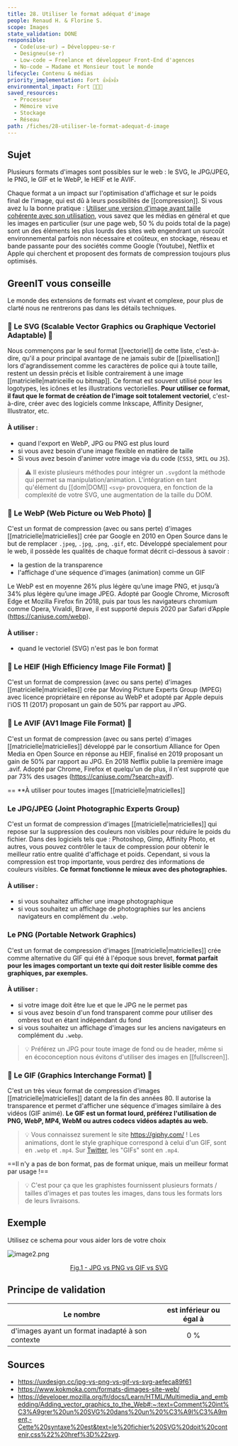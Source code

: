 ```yaml
---
title: 28. Utiliser le format adéquat d'image
people: Renaud H. & Florine S.
scope: Images
state_validation: DONE
responsible:
  - Code(use·ur) → Développeu·se·r
  - Designeu(se·r)
  - Low-code → Freelance et développeur Front-End d'agences
  - No-code → Madame et Monsieur tout le monde
lifecycle: Contenu & médias
priority_implementation: Fort 👍👍👍
environmental_impact: Fort 🌱🌱🌱
saved_resources:
  - Processeur
  - Mémoire vive
  - Stockage
  - Réseau
path: /fiches/28-utiliser-le-format-adequat-d-image
---
```


## Sujet

Plusieurs formats d'images sont possibles sur le web : le SVG, le JPG/JPEG, le PNG, le GIF et le WebP, le HEIF et le AVIF. 

Chaque format a un impact sur l'optimisation d'affichage et sur le poids final de l'image, qui est dû à leurs possibilités de [[compression]]. Si vous avez lu la bonne pratique : [Utiliser une version d'image ayant taille cohérente avec son utilisation](/fiches/22-utiliser-une-version-image-ayant-taille-coherente-avec-son-utilisation), vous savez que les médias en général et que les images en particulier (sur une page web, 50 % du poids total de la page) sont un des éléments les plus lourds des sites web engendrant un surcoût environnemental parfois non nécessaire et coûteux, en stockage, réseau et bande passante pour des sociétés comme Google (Youtube), Netflix et Apple qui cherchent et proposent des formats de compression toujours plus optimisés.

## GreenIT vous conseille

Le monde des extensions de formats est vivant et complexe, pour plus de clarté nous ne rentrerons pas dans les détails techniques.

### 🌱 Le SVG (Scalable Vector Graphics ou Graphique Vectoriel Adaptable) 🌱
Nous commençons par le seul format [[vectoriel]] de cette liste, c'est-à-dire, qu'il a pour principal avantage de ne jamais subir de [[pixellisation]] lors d'agrandissement comme les caractères de police qui à toute taille, restent un dessin précis et lisible contrairement à une image [[matricielle|matriceille ou bitmap]]. Ce format est souvent utilisé pour les logotypes, les icônes et les illustrations vectorielles. **Pour utiliser ce format, il faut que le format de création de l'image soit totalement vectoriel**, c'est-à-dire, créer avec des logiciels comme Inkscape, Affinity Designer, Illustrator, etc.

#### À utiliser :
- quand l'export en WebP, JPG ou PNG est plus lourd
- si vous avez besoin d'une image flexible en matière de taille
- Si vous avez besoin d'animer votre image via du code (`CSS3`, `SMIL` ou `JS`).

> ⚠️ Il existe plusieurs méthodes pour intégrer un `.svg`dont la méthode qui permet sa manipulation/animation. L'intégration en tant qu'élément du [[dom|DOM]] `<svg>` provoquera, en fonction de la complexité de votre SVG, une augmentation de la taille du DOM.

### 🌱 Le WebP (Web Picture ou Web Photo) 🌱
C'est un format de compression (avec ou sans perte) d'images [[matricielle|matricielles]] crée par Google en 2010 en Open Source dans le but de remplacer `.jpeg`, `.jpg`, `.png`, `.gif`, etc. Développé specialement pour le web, il possède les qualités de chaque format décrit ci-dessous à savoir :
- la gestion de la transparence
- l'affichage d'une séquence d'images (animation) comme un GIF

Le WebP est en moyenne 26% plus légère qu’une image PNG, et jusqu’à 34% plus légère qu’une image JPEG. Adopté par Google Chrome, Microsoft Edge et Mozilla Firefox fin 2018, puis par tous les navigateurs chromium comme Opera, Vivaldi, Brave, il est supporté depuis 2020 par Safari d’Apple (https://caniuse.com/webp).

#### À utiliser :
- quand le vectoriel (SVG) n'est pas le bon format

### 🚫 Le HEIF (High Efficiency Image File Format) 🚫
C'est un format de compression (avec ou sans perte) d'images [[matricielle|matricielles]] crée par Moving Picture Experts Group (MPEG) avec licence propriétaire en réponse au WebP et adopté par Apple depuis l'iOS 11 (2017) proposant un gain de 50% par rapport au JPG.

### 🌱 Le AVIF (AV1 Image File Format) 🌱
C'est un format de compression (avec ou sans perte) d'images [[matricielle|matricielles]] développé par le consortium Alliance for Open Media en Open Source en réponse au HEIF, finalisé en 2019 proposant un gain de 50% par rapport au JPG. En 2018 Netflix publie la première image .avif. Adopté par Chrome, Firefox et quelqu'un de plus, il n'est supproté que par 73% des usages (https://caniuse.com/?search=avif).

== **À utiliser pour toutes images [[matricielle|matricielles]]

### Le JPG/JPEG (Joint Photographic Experts Group)
C'est un format de compression d'images [[matricielle|matricielles]] qui repose sur la suppression des couleurs non visibles pour réduire le poids du fichier. Dans des logiciels tels que : Photoshop, Gimp, Affinity Photo, et autres, vous pouvez contrôler le taux de compression pour obtenir le meilleur ratio entre qualité d'affichage et poids. Cependant, si vous la compression est trop importante, vous perdrez des informations de couleurs visibles. **Ce format fonctionne le mieux avec des photographies.**

#### À utiliser :
- si vous souhaitez afficher une image photographique
- si vous souhaitez un affichage de photographies sur les anciens navigateurs en complément du `.webp`.

### Le PNG (Portable Network Graphics)
C'est un format de compression d'images [[matricielle|matricielles]] crée comme alternative du GIF qui été à l'époque sous brevet, **format parfait pour les images comportant un texte qui doit rester lisible comme des graphiques, par exemples.**

#### À utiliser :
- si votre image doit être lue et que le JPG ne le permet pas
- si vous avez besoin d'un fond transparent comme pour utiliser des ombres tout en étant indépendant du fond
- si vous souhaitez un affichage d'images sur les anciens navigateurs en complément du `.webp`.

> 💡 Préférez un JPG pour toute image de fond ou de header, même si en écoconception nous évitons d'utiliser des images en [[fullscreen]].

### 🚫 Le GIF (Graphics Interchange Format) 🚫
C'est un très vieux format de compression d'images [[matricielle|matricielles]] datant de la fin des années 80. Il autorise la transparence et permet d'afficher une séquence d'images similaire à des vidéos (GIF animé). **Le GIF est un format lourd, préférez l'utilisation de PNG, WebP, MP4, WebM ou autres codecs vidéos adaptés au web.**

> 💡 Vous connaissez surement le site https://giphy.com/ ! Les animations, dont le style graphique correspond à celui d'un GIF, sont en `.webp` et `.mp4`. Sur [Twitter](https://twitter.com/), les "GIFs" sont en `.mp4`.

==Il n'y a pas de bon format, pas de format unique, mais un meilleur format par usage !==
> 💡 C'est pour ça que les graphistes fournissent plusieurs formats / tailles d'images et pas toutes les images, dans tous les formats lors de leurs livraisons.

## Exemple

Utilisez ce schema pour vous aider lors de votre choix

<p align="center">

![image2.png](medias_28/image2.png)

</p>
<p align="center">
<a href="https://uxdesign.cc/jpg-vs-png-vs-gif-vs-svg-aefeca89f61" target="_blank">Fig.1 - JPG vs PNG vs GIF vs SVG</a>
</p>

## Principe de validation

| Le nombre                                  | est inférieur ou égal à |
| ----------------------------------------------- | :---------------------: |
| d'images ayant un format inadapté à son contexte |           0 %           |

## Sources

- <https://uxdesign.cc/jpg-vs-png-vs-gif-vs-svg-aefeca89f61>
- <https://www.kokmoka.com/formats-dimages-site-web/>
- https://developer.mozilla.org/fr/docs/Learn/HTML/Multimedia_and_embedding/Adding_vector_graphics_to_the_Web#:~:text=Comment%20int%C3%A9grer%20un%20SVG%20dans%20un%20%C3%A9l%C3%A9ment,-Cette%20syntaxe%20est&text=le%20fichier%20SVG%20doit%20contenir,css%22%20href%3D%22svg.
